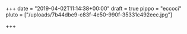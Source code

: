 +++
date = "2019-04-02T11:14:38+00:00"
draft = true
pippo = "eccoci"
pluto = ["/uploads/7b44dbe9-c83f-4e50-990f-35331c492eec.jpg"]

+++
